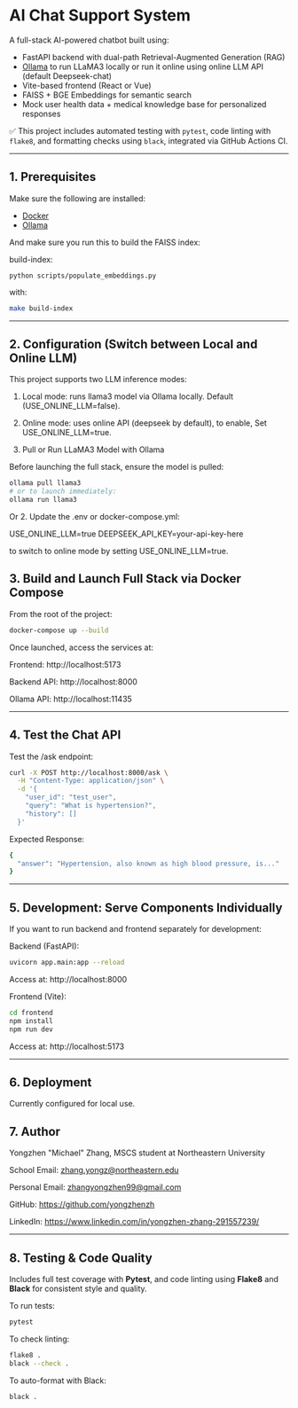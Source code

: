 # AI Chat Support System

A full-stack AI-powered chatbot built using:
- FastAPI backend with dual-path Retrieval-Augmented Generation (RAG)
- [Ollama](https://ollama.com/) to run LLaMA3 locally or run it online using online LLM API (default Deepseek-chat)
- Vite-based frontend (React or Vue)
- FAISS + BGE Embeddings for semantic search
- Mock user health data + medical knowledge base for personalized responses

✅ This project includes automated testing with `pytest`, code linting with `flake8`, and formatting checks using `black`, integrated via GitHub Actions CI.

---

## 1. Prerequisites

Make sure the following are installed:

- [Docker](https://docs.docker.com/get-docker/)
- [Ollama](https://ollama.com/download)

And make sure you run this to build the FAISS index:

build-index:

	python scripts/populate_embeddings.py

with:
```bash
make build-index
```

---

## 2. Configuration (Switch between Local and Online LLM)

This project supports two LLM inference modes:
 1. Local mode: runs llama3 model via Ollama locally. Default (USE_ONLINE_LLM=false).
 2. Online mode: uses online API (deepseek by default), to enable, Set USE_ONLINE_LLM=true.

1. Pull or Run LLaMA3 Model with Ollama

Before launching the full stack, ensure the model is pulled:

```bash
ollama pull llama3
# or to launch immediately:
ollama run llama3
```
Or
2. Update the .env or docker-compose.yml:

USE_ONLINE_LLM=true
DEEPSEEK_API_KEY=your-api-key-here

to switch to online mode by setting USE_ONLINE_LLM=true.

## 3. Build and Launch Full Stack via Docker Compose
From the root of the project:

```bash
docker-compose up --build
```

Once launched, access the services at:

 Frontend: http://localhost:5173

 Backend API: http://localhost:8000

 Ollama API: http://localhost:11435

---
## 4. Test the Chat API
Test the /ask endpoint:

```bash
curl -X POST http://localhost:8000/ask \
  -H "Content-Type: application/json" \
  -d '{
    "user_id": "test_user",
    "query": "What is hypertension?",
    "history": []
  }'
```

Expected Response:
```bash
{
  "answer": "Hypertension, also known as high blood pressure, is..."
}
```

---

## 5. Development: Serve Components Individually

If you want to run backend and frontend separately for development:

Backend (FastAPI):

```bash
uvicorn app.main:app --reload
```
Access at: http://localhost:8000



Frontend (Vite):
```bash
cd frontend
npm install
npm run dev
```

Access at: http://localhost:5173

---

## 6. Deployment

Currently configured for local use.


## 7. Author
Yongzhen "Michael" Zhang, MSCS student at Northeastern University

School Email: zhang.yongz@northeastern.edu

Personal Email: zhangyongzhen99@gmail.com

GitHub: https://github.com/yongzhenzh

LinkedIn: https://www.linkedin.com/in/yongzhen-zhang-291557239/

---

## 8. Testing & Code Quality

Includes full test coverage with **Pytest**, and code linting using **Flake8** and **Black** for consistent style and quality.

To run tests:

```bash
pytest
```

To check linting:

```bash
flake8 .
black --check .
```

To auto-format with Black:

```bash
black .
```